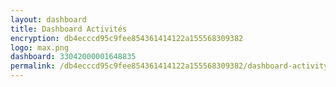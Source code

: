 ```yaml
---
layout: dashboard
title: Dashboard Activités
encryption: db4ecccd95c9fee854361414122a155568309382
logo: max.png
dashboard: 33042000001648835
permalink: /db4ecccd95c9fee854361414122a155568309382/dashboard-activity/
---
```

